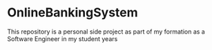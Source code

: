 # OnlineBankingSystem
This repository is a personal side project as part of my formation as a Software Engineer in my student years
